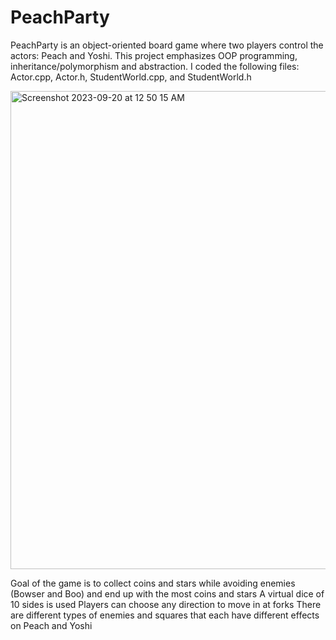 # PeachParty

PeachParty is an object-oriented board game where two players control the actors: Peach and Yoshi. This project emphasizes OOP programming, inheritance/polymorphism and abstraction. 
I coded the following files: Actor.cpp, Actor.h, StudentWorld.cpp, and StudentWorld.h

<img width="765" alt="Screenshot 2023-09-20 at 12 50 15 AM" src="https://github.com/josephhu7/PeachParty/assets/108597065/ec7cb94b-7fae-4b78-aa6a-0f5ca1d4cf38">

Goal of the game is to collect coins and stars while avoiding enemies (Bowser and Boo) and end up with the most coins and stars
A virtual dice of 10 sides is used
Players can choose any direction to move in at forks
There are different types of enemies and squares that each have different effects on Peach and Yoshi

